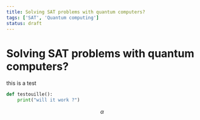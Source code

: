 ```yaml
---
title: Solving SAT problems with quantum computers?
tags: ['SAT', 'Quantum computing']
status: draft
---
```


# Solving SAT problems with quantum computers?

this is a test

```py
def testouille():
	print("will it work ?")
```

$$\alpha$$